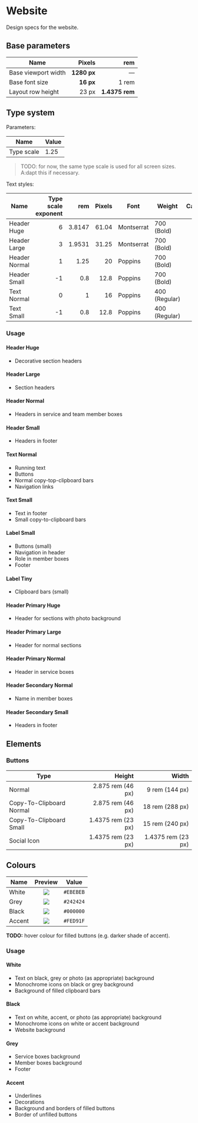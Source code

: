 # Website

Design specs for the website.

## Base parameters

| Name                |      Pixels |            rem |
|---------------------|------------:|---------------:|
| Base viewport width | **1280 px** |              — |
| Base font size      |   **16 px** |          1 rem |
| Layout row height   |       23 px | **1.4375 rem** |

## Type system

Parameters:

| Name       | Value |
|------------|-------|
| Type scale | 1.25  |

> TODO: for now, the same type scale is used for all screen sizes. A:dapt this if necessary.

Text styles:

| Name          | Type scale exponent |    rem | Pixels | Font       | Weight        | Capitalisation | Underline | Line height |
|---------------|--------------------:|-------:|-------:|------------|---------------|---------------:|----------:|-------------|
| Header Huge   |                   6 | 3.8147 |  61.04 | Montserrat | 700 (Bold)    |       All Caps |    0.2 em | —           |
| Header Large  |                   3 | 1.9531 |  31.25 | Montserrat | 700 (Bold)    |       All Caps |    0.2 em | —           |
| Header Normal |                   1 |   1.25 |     20 | Poppins    | 700 (Bold)    |         Normal |    0.2 em | —           |
| Header Small  |                  -1 |    0.8 |   12.8 | Poppins    | 700 (Bold)    |         Normal |    0.2 em | —           |
| Text Normal   |                   0 |      1 |     16 | Poppins    | 400 (Regular) |         Normal |         — | 1.4375 rem  |
| Text Small    |                  -1 |    0.8 |   12.8 | Poppins    | 400 (Regular) |         Normal |         — | —           |

### Usage

#### Header Huge

- Decorative section headers

#### Header Large

- Section headers

#### Header Normal

- Headers in service and team member boxes

#### Header Small

- Headers in footer

#### Text Normal

- Running text
- Buttons
- Normal copy-top-clipboard bars
- Navigation links

#### Text Small

- Text in footer
- Small copy-to-clipboard bars

#### Label Small

- Buttons (small)
- Navigation in header
- Role in member boxes
- Footer

#### Label Tiny

- Clipboard bars (small)

#### Header Primary Huge

- Header for sections with photo background

#### Header Primary Large

- Header for normal sections

#### Header Primary Normal

- Header in service boxes

#### Header Secondary Normal

- Name in member boxes

#### Header Secondary Small

- Headers in footer

## Elements

### Buttons

| Type                     | Height             | Width              |
|--------------------------|-------------------:|-------------------:|
| Normal                   | 2.875 rem (46 px)  | 9 rem (144 px)     |
| Copy-To-Clipboard Normal | 2.875 rem (46 px)  | 18 rem (288 px)    |
| Copy-To-Clipboard Small  | 1.4375 rem (23 px) | 15 rem (240 px)    |
| Social Icon              | 1.4375 rem (23 px) | 1.4375 rem (23 px) |

## Colours

| Name   |                          Preview                         | Value     |
|--------|:--------------------------------------------------------:|-----------|
| White  | ![](https://via.placeholder.com/15/EBEBEB/000000?text=+) | `#EBEBEB` |
| Grey   | ![](https://via.placeholder.com/15/242424/000000?text=+) | `#242424` |
| Black  | ![](https://via.placeholder.com/15/000000/000000?text=+) | `#000000` |
| Accent | ![](https://via.placeholder.com/15/FED91F/000000?text=+) | `#FED91F` |

**TODO:** hover colour for filled buttons (e.g. darker shade of accent).

### Usage

#### White

- Text on black, grey or photo (as appropriate) background
- Monochrome icons on black or grey background
- Background of filled clipboard bars

#### Black

- Text on white, accent, or photo (as appropriate) background
- Monochrome icons on white or accent background
- Website background

#### Grey

- Service boxes background
- Member boxes background
- Footer

#### Accent

- Underlines
- Decorations
- Background and borders of filled buttons
- Border of unfilled buttons
